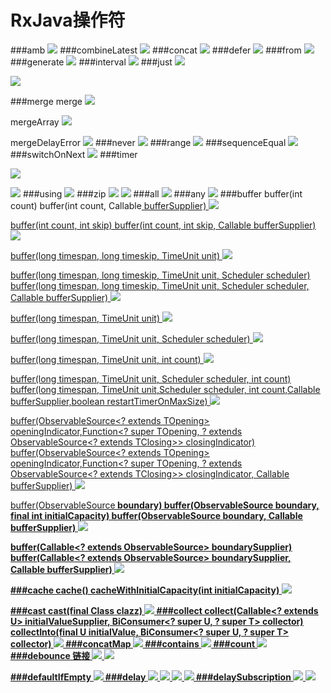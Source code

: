 # RxJava操作符
###amb
![](https://raw.github.com/wiki/ReactiveX/RxJava/images/rx-operators/amb.png)
###combineLatest
![](https://raw.github.com/wiki/ReactiveX/RxJava/images/rx-operators/combineLatest.png)
###concat
![](https://raw.github.com/wiki/ReactiveX/RxJava/images/rx-operators/concat.png)
###defer
![](https://raw.github.com/wiki/ReactiveX/RxJava/images/rx-operators/defer.png)
###from
![](https://raw.github.com/wiki/ReactiveX/RxJava/images/rx-operators/from.png)
###generate
![](https://raw.github.com/wiki/ReactiveX/RxJava/images/rx-operators/generate.2.png)
###interval
![](https://raw.github.com/wiki/ReactiveX/RxJava/images/rx-operators/timer.p.png)
###just
![](https://raw.github.com/wiki/ReactiveX/RxJava/images/rx-operators/just.png)

![](https://raw.github.com/wiki/ReactiveX/RxJava/images/rx-operators/just.m.png)

###merge
merge
![](https://raw.github.com/wiki/ReactiveX/RxJava/images/rx-operators/merge.png)

mergeArray
![](https://raw.github.com/wiki/ReactiveX/RxJava/images/rx-operators/merge.io.png)

mergeDelayError
![](https://raw.github.com/wiki/ReactiveX/RxJava/images/rx-operators/mergeDelayError.png)
###never
![](https://raw.github.com/wiki/ReactiveX/RxJava/images/rx-operators/never.png)
###range
![](https://raw.github.com/wiki/ReactiveX/RxJava/images/rx-operators/range.png)
###sequenceEqual
![](https://raw.github.com/wiki/ReactiveX/RxJava/images/rx-operators/sequenceEqual.2.png)
###switchOnNext
![](https://raw.github.com/wiki/ReactiveX/RxJava/images/rx-operators/switchDo.png)
###timer

![](https://raw.github.com/wiki/ReactiveX/RxJava/images/rx-operators/timer.png)

![](https://raw.github.com/wiki/ReactiveX/RxJava/images/rx-operators/timer.s.png)
###using
![](https://raw.github.com/wiki/ReactiveX/RxJava/images/rx-operators/using.png)
###zip
![](https://raw.github.com/wiki/ReactiveX/RxJava/images/rx-operators/zip.png)
![](https://raw.github.com/wiki/ReactiveX/RxJava/images/rx-operators/zip.o.png)
###all
![](https://raw.github.com/wiki/ReactiveX/RxJava/images/rx-operators/all.2.png)
###any
![](https://raw.github.com/wiki/ReactiveX/RxJava/images/rx-operators/any.2.png)
###buffer
buffer(int count)
buffer(int count, Callable<U> bufferSupplier)
![](https://raw.github.com/wiki/ReactiveX/RxJava/images/rx-operators/buffer3.png)

buffer(int count, int skip)
buffer(int count, int skip, Callable<U> bufferSupplier)
![](https://raw.github.com/wiki/ReactiveX/RxJava/images/rx-operators/buffer4.png)

buffer(long timespan, long timeskip, TimeUnit unit)
![](https://raw.github.com/wiki/ReactiveX/RxJava/images/rx-operators/buffer7.png)

buffer(long timespan, long timeskip, TimeUnit unit, Scheduler scheduler)
buffer(long timespan, long timeskip, TimeUnit unit, Scheduler scheduler, Callable<U> bufferSupplier)
![](https://raw.github.com/wiki/ReactiveX/RxJava/images/rx-operators/buffer7.s.png)

buffer(long timespan, TimeUnit unit)
![](https://raw.github.com/wiki/ReactiveX/RxJava/images/rx-operators/buffer5.png)

buffer(long timespan, TimeUnit unit, Scheduler scheduler)
![](https://raw.github.com/wiki/ReactiveX/RxJava/images/rx-operators/buffer5.s.png)

buffer(long timespan, TimeUnit unit, int count)
![](https://raw.github.com/wiki/ReactiveX/RxJava/images/rx-operators/buffer6.png)

buffer(long timespan, TimeUnit unit, Scheduler scheduler, int count)
buffer(long timespan, TimeUnit unit,Scheduler scheduler, int count,Callable<U> bufferSupplier,boolean restartTimerOnMaxSize)
![](https://raw.github.com/wiki/ReactiveX/RxJava/images/rx-operators/buffer6.s.png)

buffer(ObservableSource<? extends TOpening> openingIndicator,Function<? super TOpening, ? extends ObservableSource<? extends TClosing>> closingIndicator)
buffer(ObservableSource<? extends TOpening> openingIndicator,Function<? super TOpening, ? extends ObservableSource<? extends TClosing>> closingIndicator, Callable<U> bufferSupplier)
![](https://raw.github.com/wiki/ReactiveX/RxJava/images/rx-operators/buffer2.png)

buffer(ObservableSource<B> boundary)
buffer(ObservableSource<B> boundary, final int initialCapacity)
buffer(ObservableSource<B> boundary, Callable<U> bufferSupplier)
![](https://raw.github.com/wiki/ReactiveX/RxJava/images/rx-operators/buffer8.png)

buffer(Callable<? extends ObservableSource<B>> boundarySupplier)
buffer(Callable<? extends ObservableSource<B>> boundarySupplier, Callable<U> bufferSupplier)
![](https://raw.github.com/wiki/ReactiveX/RxJava/images/rx-operators/buffer1.png)

###cache
cache()
cacheWithInitialCapacity(int initialCapacity)
![](https://raw.github.com/wiki/ReactiveX/RxJava/images/rx-operators/cache.png)

###cast
cast(final Class<U> clazz)
![](https://raw.github.com/wiki/ReactiveX/RxJava/images/rx-operators/cast.png)
###collect
collect(Callable<? extends U> initialValueSupplier, BiConsumer<? super U, ? super T> collector)
collectInto(final U initialValue, BiConsumer<? super U, ? super T> collector)
![](https://raw.github.com/wiki/ReactiveX/RxJava/images/rx-operators/collect.2.png)
###concatMap
![](https://raw.github.com/wiki/ReactiveX/RxJava/images/rx-operators/concatMap.png)
###contains
![](https://raw.github.com/wiki/ReactiveX/RxJava/images/rx-operators/contains.2.png)
###count
![](https://raw.github.com/wiki/ReactiveX/RxJava/images/rx-operators/count.2.png)
###debounce
[链接](http://reactivex.io/documentation/operators/debounce.html)
![](https://raw.github.com/wiki/ReactiveX/RxJava/images/rx-operators/debounce.f.png)
![](https://raw.github.com/wiki/ReactiveX/RxJava/images/rx-operators/debounce.s.png)

###defaultIfEmpty
![](https://raw.github.com/wiki/ReactiveX/RxJava/images/rx-operators/defaultIfEmpty.png)
###delay
![](https://raw.github.com/wiki/ReactiveX/RxJava/images/rx-operators/delay.o.png)
![](https://raw.github.com/wiki/ReactiveX/RxJava/images/rx-operators/delay.png)
![](https://raw.github.com/wiki/ReactiveX/RxJava/images/rx-operators/delay.s.png)
![](https://raw.github.com/wiki/ReactiveX/RxJava/images/rx-operators/delay.oo.png)
###delaySubscription
![](https://raw.github.com/wiki/ReactiveX/RxJava/images/rx-operators/delaySubscription.o.png)
![](https://raw.github.com/wiki/ReactiveX/RxJava/images/rx-operators/delaySubscription.s.png)
